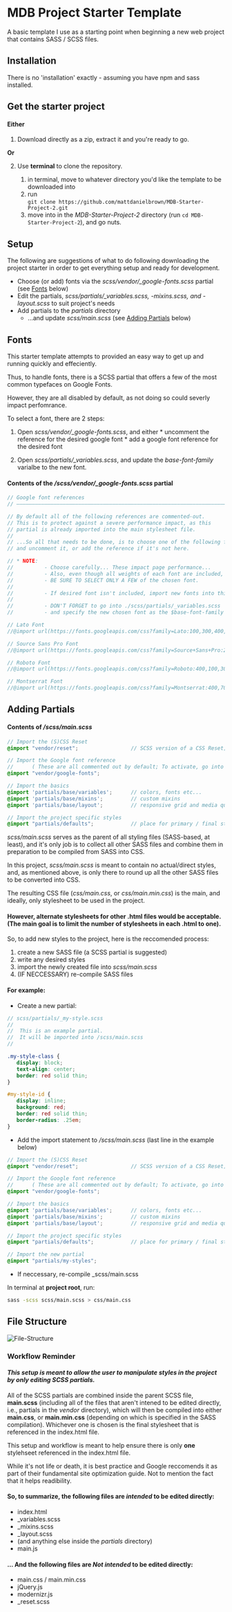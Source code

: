 MDB Project Starter Template
=========

A basic template I use as a starting point when beginning a new web project that contains SASS / SCSS files.

## Installation

There is no 'installation' exactly - assuming you have npm and sass installed.

## Get the starter project

#### Either

1. Download directly as a zip, extract it and you're ready to go.  

  **Or**

2. Use __terminal__ to clone the repository.  

    1. in terminal, move to whatever directory you'd like the template to be downloaded into  
    2. run  
            `git clone https://github.com/mattdanielbrown/MDB-Starter-Project-2.git   `   
    3. move into in the _MDB-Starter-Project-2_ directory (run `cd MDB-Starter-Project-2`), and go nuts.

## Setup

The following are suggestions of what to do following downloading the project starter in order to get everything setup and ready for development.

  * Choose (or add) fonts via the *scss/vendor/_google-fonts.scss* partial (see [Fonts](https://github.com/mattdanielbrown/MDB-Starter-Project-2/blob/master/README.md#fonts) below)
  * Edit the partials, *scss/partials/_variables.scss, -mixins.scss, and -layout.scss* to suit project's needs
  * Add partials to the *partials* directory
    * ...and update *scss/main.scss* (see [Adding Partials](https://github.com/mattdanielbrown/MDB-Starter-Project-2/blob/master/README.md#adding-partials) below)


## Fonts

This starter template attempts to provided an easy way to get up and running quickly and effeciently.

Thus, to handle fonts, there is a SCSS partial that offers a few of the most common typefaces on Google Fonts.

However, they are all disabled by default, as not doing so could severly impact perfomrance.

To select a font, there are 2 steps:

  1. Open *scss/vendor/_google-fonts.scss*, and either
    * uncomment the reference for the desired google font
    * add a google font reference for the desired font
  
  2. Open *scss/partials/_variables.scss*, and update the *base-font-family* varialbe to the new font.
  
#### Contents of the */scss/vendor/_google-fonts.scss* partial

```scss
// Google font references
// –––––––––––––––––––––––––––––––––––––––––––––––––––––––––––––––––––––––––––––––––––––––––––––

// By default all of the following references are commented-out.
// This is to protect against a severe performance impact, as this
// partial is already imported into the main stylesheet file.
//
// ...So all that needs to be done, is to choose one of the following fonts,
// and uncomment it, or add the reference if it's not here.

// * NOTE:
//          - Choose carefully... These impact page performance...
//          - Also, even though all weights of each font are included,
//          - BE SURE TO SELECT ONLY A FEW of the chosen font.
//
//          - If desired font isn't included, import new fonts into this file.
//
//          - DON'T FORGET to go into ./scss/partials/_variables.scss
//          - and specify the new chosen font as the $base-font-family variable.

// Lato Font
//@import url(https://fonts.googleapis.com/css?family=Lato:100,300,400,700,900);

// Source Sans Pro Font
//@import url(https://fonts.googleapis.com/css?family=Source+Sans+Pro:200,300,400,600,700,900);

// Roboto Font
//@import url(https://fonts.googleapis.com/css?family=Roboto:400,100,300,500,700,900);

// Montserrat Font
//@import url(https://fonts.googleapis.com/css?family=Montserrat:400,700);
```

## Adding Partials

#### Contents of _/scss/main.scss_
```scss
// Import the (S)CSS Reset
@import "vendor/reset";                 // SCSS version of a CSS Reset; customized version of Meyer's CSS Reset

// Import the Google font reference
//      ( These are all commented out by default; To activate, go into the file and uncomment desired font. )
@import "vendor/google-fonts";

// Import the basics
@import 'partials/base/variables';      // colors, fonts etc...
@import 'partials/base/mixins';         // custom mixins
@import 'partials/base/layout';         // responsive grid and media queries

// Import the project specific styles
@import "partials/defaults";            // place for primary / final styling and overrides
```

_scss/main.scss_ serves as the parent of all styling files (SASS-based, at least), and it's only job is to collect all other SASS files and combine them in preparation to be compiled from SASS into CSS.

In this project, _scss/main.scss_ is meant to contain no actual/direct styles, and, as mentioned above, is only there to round up all the other SASS files to be converted into CSS. 

The resulting CSS file (_css/main.css_, or _css/main.min.css_) is the main, and ideally, only stylesheet to be used in the project.

#### However, alternate stylesheets for other .html files would be acceptable. (The main goal is to limit the number of stylesheets in each .html to one).

So, to add new styles to the project, here is the reccomended process:

 1. create a new SASS file (a SCSS partial is suggested)
 2. write any desired styles
 3. import the newly created file into _scss/main.scss_
 4. (IF NECCESSARY) re-compile SASS files
 
 #### For example:
 
 * Create a new partial:  
 
 ```scss
 // scss/partials/_my-style.scss
 //
 //  This is an example partial.
 //  It will be imported into /scss/main.scss
 //
 
 .my-style-class {
    display: block;
    text-align: center;
    border: red solid thin;
 }
 
 #my-style-id {
    display: inline;
    background: red;
    border: red solid thin;
    border-radius: .25em;
 }
```  

 * Add the import statement to _/scss/main.scss_ (last line in the example below)
 
 ```scss
// Import the (S)CSS Reset
@import "vendor/reset";                 // SCSS version of a CSS Reset; customized version of Meyer's CSS Reset

// Import the Google font reference
//      ( These are all commented out by default; To activate, go into the file and uncomment desired font. )
@import "vendor/google-fonts";

// Import the basics
@import 'partials/base/variables';      // colors, fonts etc...
@import 'partials/base/mixins';         // custom mixins
@import 'partials/base/layout';         // responsive grid and media queries

// Import the project specific styles
@import "partials/defaults";            // place for primary / final styling and overrides

// Import the new partial
@import "partials/my-styles";
```

* If neccessary, re-compile _scss/main.scss

 In terminal at **project root**, run:
 ```bash
 sass -scss scss/main.scss > css/main.css
 ```
 

## File Structure

![File-Structure](https://raw.githubusercontent.com/mattdanielbrown/MDB-Starter-Project-2/master/img/FileStructure.png)

### Workflow Reminder

#### *This setup is meant to allow the user to manipulate styles in the project by __only__ editing SCSS partials.*

All of the SCSS partials are combined inside the parent SCSS file, **main.scss** (including all of the files that aren't intened to be edited directly, i.e., partials in the _vendor_ directory), which will then be compiled into either **main.css**, or **main.min.css** (depending on which is specified in the SASS compilation). Whichever one is chosen is the final stylesheet that is referenced in the index.html file.

This setup and workflow is meant to help ensure there is only **one** stylehseet referenced in the index.html file.

While it's not life or death, it is best practice and Google reccomends it as part of their fundamental site optimization guide. Not to mention the fact that it helps readibility.

#### So, to summarize, the following files are *__intended__* to be edited directly:

* index.html
* _variables.scss
* _mixins.scss
* _layout.scss
* (and anything else inside the _partials_ directory)
* main.js

#### ... And the following files are *__Not__* *__intended__* to be edited directly:

* main.css / main.min.css
* jQuery.js
* modernizr.js
* _reset.scss
